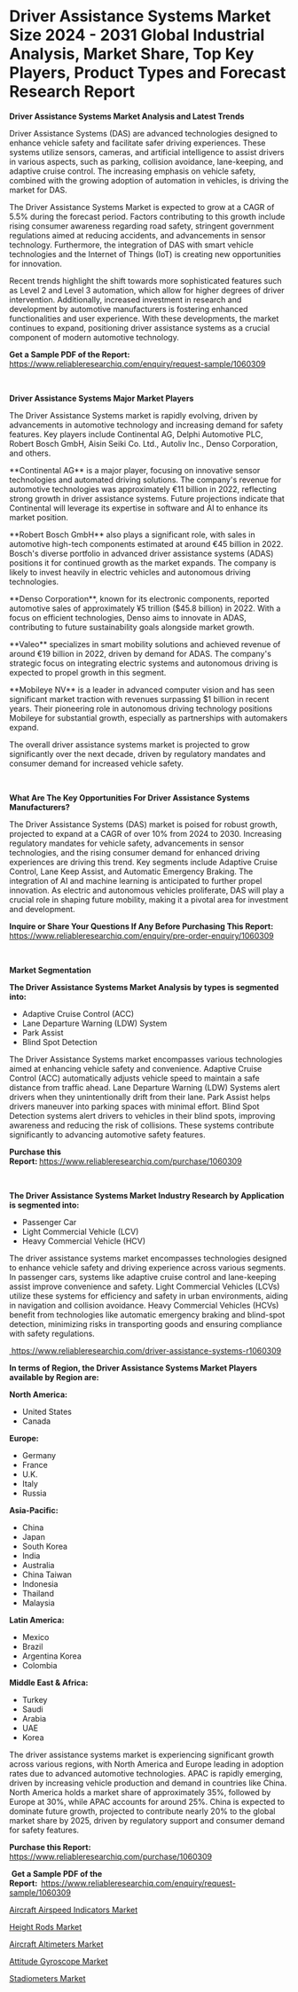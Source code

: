 <p><h1>Driver Assistance Systems Market Size 2024 - 2031 Global Industrial Analysis, Market Share, Top Key Players, Product Types and Forecast Research Report</h1></p><p><strong>Driver Assistance Systems Market Analysis and Latest Trends</strong></p>
<p><p>Driver Assistance Systems (DAS) are advanced technologies designed to enhance vehicle safety and facilitate safer driving experiences. These systems utilize sensors, cameras, and artificial intelligence to assist drivers in various aspects, such as parking, collision avoidance, lane-keeping, and adaptive cruise control. The increasing emphasis on vehicle safety, combined with the growing adoption of automation in vehicles, is driving the market for DAS.</p><p>The Driver Assistance Systems Market is expected to grow at a CAGR of 5.5% during the forecast period. Factors contributing to this growth include rising consumer awareness regarding road safety, stringent government regulations aimed at reducing accidents, and advancements in sensor technology. Furthermore, the integration of DAS with smart vehicle technologies and the Internet of Things (IoT) is creating new opportunities for innovation.</p><p>Recent trends highlight the shift towards more sophisticated features such as Level 2 and Level 3 automation, which allow for higher degrees of driver intervention. Additionally, increased investment in research and development by automotive manufacturers is fostering enhanced functionalities and user experience. With these developments, the market continues to expand, positioning driver assistance systems as a crucial component of modern automotive technology.</p></p>
<p><strong>Get a Sample PDF of the Report:&nbsp;</strong> <a href="https://www.reliableresearchiq.com/enquiry/request-sample/1060309?utm_campaign=1141&utm_medium=2&utm_source=Github&utm_content=ia&utm_term=17112024&utm_id=driver-assistance-systems">https://www.reliableresearchiq.com/enquiry/request-sample/1060309</a></p>
<p>&nbsp;</p>
<p><strong>Driver Assistance Systems Major Market Players</strong></p>
<p><p>The Driver Assistance Systems market is rapidly evolving, driven by advancements in automotive technology and increasing demand for safety features. Key players include Continental AG, Delphi Automotive PLC, Robert Bosch GmbH, Aisin Seiki Co. Ltd., Autoliv Inc., Denso Corporation, and others.</p><p>**Continental AG** is a major player, focusing on innovative sensor technologies and automated driving solutions. The company's revenue for automotive technologies was approximately €11 billion in 2022, reflecting strong growth in driver assistance systems. Future projections indicate that Continental will leverage its expertise in software and AI to enhance its market position.</p><p>**Robert Bosch GmbH** also plays a significant role, with sales in automotive high-tech components estimated at around €45 billion in 2022. Bosch's diverse portfolio in advanced driver assistance systems (ADAS) positions it for continued growth as the market expands. The company is likely to invest heavily in electric vehicles and autonomous driving technologies.</p><p>**Denso Corporation**, known for its electronic components, reported automotive sales of approximately ¥5 trillion ($45.8 billion) in 2022. With a focus on efficient technologies, Denso aims to innovate in ADAS, contributing to future sustainability goals alongside market growth.</p><p>**Valeo** specializes in smart mobility solutions and achieved revenue of around €19 billion in 2022, driven by demand for ADAS. The company's strategic focus on integrating electric systems and autonomous driving is expected to propel growth in this segment.</p><p>**Mobileye NV** is a leader in advanced computer vision and has seen significant market traction with revenues surpassing $1 billion in recent years. Their pioneering role in autonomous driving technology positions Mobileye for substantial growth, especially as partnerships with automakers expand.</p><p>The overall driver assistance systems market is projected to grow significantly over the next decade, driven by regulatory mandates and consumer demand for increased vehicle safety.</p></p>
<p>&nbsp;</p>
<p><strong>What Are The Key Opportunities For Driver Assistance Systems Manufacturers?</strong></p>
<p><p>The Driver Assistance Systems (DAS) market is poised for robust growth, projected to expand at a CAGR of over 10% from 2024 to 2030. Increasing regulatory mandates for vehicle safety, advancements in sensor technologies, and the rising consumer demand for enhanced driving experiences are driving this trend. Key segments include Adaptive Cruise Control, Lane Keep Assist, and Automatic Emergency Braking. The integration of AI and machine learning is anticipated to further propel innovation. As electric and autonomous vehicles proliferate, DAS will play a crucial role in shaping future mobility, making it a pivotal area for investment and development.</p></p>
<p><strong>Inquire or Share Your Questions If Any Before Purchasing This Report:</strong> <a href="https://www.reliableresearchiq.com/enquiry/pre-order-enquiry/1060309?utm_campaign=1141&utm_medium=2&utm_source=Github&utm_content=ia&utm_term=17112024&utm_id=driver-assistance-systems">https://www.reliableresearchiq.com/enquiry/pre-order-enquiry/1060309</a></p>
<p>&nbsp;</p>
<p><strong>Market Segmentation</strong></p>
<p><strong>The Driver Assistance Systems Market Analysis by types is segmented into:</strong></p>
<p><ul><li>Adaptive Cruise Control (ACC)</li><li>Lane Departure Warning (LDW) System</li><li>Park Assist</li><li>Blind Spot Detection</li></ul></p>
<p><p>The Driver Assistance Systems market encompasses various technologies aimed at enhancing vehicle safety and convenience. Adaptive Cruise Control (ACC) automatically adjusts vehicle speed to maintain a safe distance from traffic ahead. Lane Departure Warning (LDW) Systems alert drivers when they unintentionally drift from their lane. Park Assist helps drivers maneuver into parking spaces with minimal effort. Blind Spot Detection systems alert drivers to vehicles in their blind spots, improving awareness and reducing the risk of collisions. These systems contribute significantly to advancing automotive safety features.</p></p>
<p><strong>Purchase this Report:&nbsp;</strong><a href="https://www.reliableresearchiq.com/purchase/1060309?utm_campaign=1141&utm_medium=2&utm_source=Github&utm_content=ia&utm_term=17112024&utm_id=driver-assistance-systems">https://www.reliableresearchiq.com/purchase/1060309</a></p>
<p>&nbsp;</p>
<p><strong>The Driver Assistance Systems Market Industry Research by Application is segmented into:</strong></p>
<p><ul><li>Passenger Car</li><li>Light Commercial Vehicle (LCV)</li><li>Heavy Commercial Vehicle (HCV)</li></ul></p>
<p><p>The driver assistance systems market encompasses technologies designed to enhance vehicle safety and driving experience across various segments. In passenger cars, systems like adaptive cruise control and lane-keeping assist improve convenience and safety. Light Commercial Vehicles (LCVs) utilize these systems for efficiency and safety in urban environments, aiding in navigation and collision avoidance. Heavy Commercial Vehicles (HCVs) benefit from technologies like automatic emergency braking and blind-spot detection, minimizing risks in transporting goods and ensuring compliance with safety regulations.</p></p>
<p><a href="https://www.reliableresearchiq.com/driver-assistance-systems-r1060309?utm_campaign=1141&utm_medium=2&utm_source=Github&utm_content=ia&utm_term=17112024&utm_id=driver-assistance-systems">&nbsp;https://www.reliableresearchiq.com/driver-assistance-systems-r1060309</a></p>
<p><strong>In terms of Region, the Driver Assistance Systems Market Players available by Region are:</strong></p>
<p>
    <p> <strong> North America: </strong>
        <ul>
            <li>United States</li>
            <li>Canada</li>
        </ul>
        </p> 
    <p> <strong> Europe: </strong>
        <ul>
            <li>Germany</li>
            <li>France</li>
            <li>U.K.</li>
            <li>Italy</li>
            <li>Russia</li>
        </ul>
        </p> 
    <p> <strong> Asia-Pacific: </strong>
        <ul>
            <li>China</li>
            <li>Japan</li>
            <li>South Korea</li>
            <li>India</li>
            <li>Australia</li>
            <li>China Taiwan</li>
            <li>Indonesia</li>
            <li>Thailand</li>
            <li>Malaysia</li>
        </ul>
        </p> 
    <p> <strong> Latin America: </strong>
        <ul>
            <li>Mexico</li>
            <li>Brazil</li>
            <li>Argentina Korea</li>
            <li>Colombia</li>
        </ul>
        </p> 
    <p> <strong> Middle East & Africa: </strong>
        <ul>
            <li>Turkey</li>
            <li>Saudi</li>
            <li>Arabia</li>
            <li>UAE</li>
            <li>Korea</li>
        </ul>
    </p>
    </p>
<p><p>The driver assistance systems market is experiencing significant growth across various regions, with North America and Europe leading in adoption rates due to advanced automotive technologies. APAC is rapidly emerging, driven by increasing vehicle production and demand in countries like China. North America holds a market share of approximately 35%, followed by Europe at 30%, while APAC accounts for around 25%. China is expected to dominate future growth, projected to contribute nearly 20% to the global market share by 2025, driven by regulatory support and consumer demand for safety features.</p></p>
<p><strong>Purchase this Report: </strong><a href="https://www.reliableresearchiq.com/purchase/1060309?utm_campaign=1141&utm_medium=2&utm_source=Github&utm_content=ia&utm_term=17112024&utm_id=driver-assistance-systems">https://www.reliableresearchiq.com/purchase/1060309</a></p>
<p>&nbsp;<strong>Get a Sample PDF of the Report:&nbsp;&nbsp;</strong><a href="https://www.reliableresearchiq.com/enquiry/request-sample/1060309?utm_campaign=1141&utm_medium=2&utm_source=Github&utm_content=ia&utm_term=17112024&utm_id=driver-assistance-systems">https://www.reliableresearchiq.com/enquiry/request-sample/1060309</a></p>
<p><strong></strong></p>
<p><p><a href="https://www.linkedin.com/pulse/sustainability-trends-aircraft-airspeed-indicators-industry-zevkc?utm_campaign=1141&utm_medium=2&utm_source=Github&utm_content=ia&utm_term=17112024&utm_id=driver-assistance-systems">Aircraft Airspeed Indicators Market</a></p><p><a href="https://issuu.com/reportprime-2/docs/height-rods-market-size-2030.pptx_0276f945b9643e?utm_campaign=1141&utm_medium=2&utm_source=Github&utm_content=ia&utm_term=17112024&utm_id=driver-assistance-systems">Height Rods Market</a></p><p><a href="https://www.linkedin.com/pulse/insights-aircraft-altimeters-market-players-size-geographical-m2bdc?utm_campaign=1141&utm_medium=2&utm_source=Github&utm_content=ia&utm_term=17112024&utm_id=driver-assistance-systems">Aircraft Altimeters Market</a></p><p><a href="https://www.linkedin.com/pulse/future-trends-global-attitude-gyroscope-market-insights-analysis-pigge?utm_campaign=1141&utm_medium=2&utm_source=Github&utm_content=ia&utm_term=17112024&utm_id=driver-assistance-systems">Attitude Gyroscope Market</a></p><p><a href="https://issuu.com/reportprime-2/docs/stadiometers-market-size-2030.pptx_2cec0aa8e393af?utm_campaign=1141&utm_medium=2&utm_source=Github&utm_content=ia&utm_term=17112024&utm_id=driver-assistance-systems">Stadiometers Market</a></p></p>
